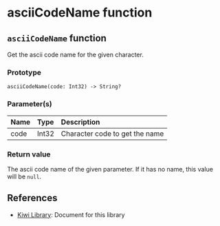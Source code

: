 # asciiCodeName function

## `asciiCodeName` function
Get the ascii code name for the given character.

### Prototype
````
asciiCodeName(code: Int32) -> String?
````
### Parameter(s)
|Name |Type   |Description                      |
|:--- |:----  |:----                            |
|code |Int32  |Character code to get the name   |

### Return value
The ascii code name of the given parameter.
If it has no name, this value will be `null`.

## References
* [Kiwi Library](https://github.com/steelwheels/KiwiScript/blob/master/KiwiLibrary/Document/Library.md): Document for this library
